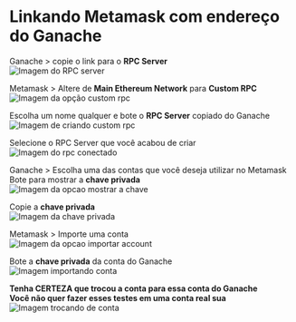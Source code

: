 # Linkando Metamask com endereço do Ganache

Ganache > copie o link para o **RPC Server**  
![Imagem do RPC server](rpcServer.png)  

Metamask > Altere de **Main Ethereum Network** para **Custom RPC**   
![Imagem da opção custom rpc](customRPC.png)  

 Escolha um nome qualquer e bote o **RPC Server** copiado do Ganache  
![Imagem de criando custom rpc](customRPCsave.png)  

Selecione o RPC Server que você acabou de criar    
![Imagem do rpc conectado](foobar.png)  

Ganache > Escolha uma das contas que você deseja utilizar no Metamask  
Bote para mostrar a **chave privada**  
![Imagem da opcao mostrar a chave](showkey.png)  

Copie a **chave privada**  
![Imagem da chave privada](privatekey.png)  

Metamask > Importe uma conta  
![Imagem da opcao importar account](importaccount.png)  

Bote a **chave privada** da conta do Ganache  
![Imagem importando conta](importaccountkey.png)  

**Tenha CERTEZA que trocou a conta para essa conta do Ganache  
Você não quer fazer esses testes em uma conta real sua**  
![Imagem trocando de conta](changeaccount.png)  
